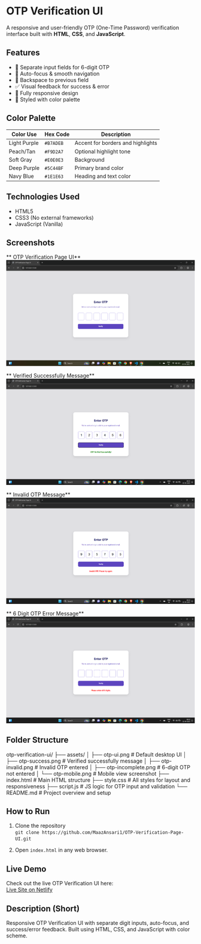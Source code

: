 # OTP Verification UI

A responsive and user-friendly OTP (One-Time Password) verification interface built with **HTML**, **CSS**, and **JavaScript**.

## Features

- 🔢 Separate input fields for 6-digit OTP
- 🎯 Auto-focus & smooth navigation
- 🔄 Backspace to previous field
- ✅ Visual feedback for success & error
- 📱 Fully responsive design
- 🎨 Styled with color palette

## Color Palette

| Color Use       | Hex Code  | Description                            |
|-----------------|-----------|----------------------------------------|
| Light Purple    | `#B7ADEB` | Accent for borders and highlights      |
| Peach/Tan       | `#F9D2A7` | Optional highlight tone                |
| Soft Gray       | `#E0E0E3` | Background                             |
| Deep Purple     | `#5C44BF` | Primary brand color                    |
| Navy Blue       | `#1E1E63` | Heading and text color                 |

## Technologies Used

- HTML5
- CSS3 (No external frameworks)
- JavaScript (Vanilla)

## Screenshots

** OTP Verification Page UI**
![OTP UI](./assets/otp-ui.png)

** Verified Successfully Message**
![OTP Success](./assets/otp-success.png)

** Invalid OTP Message**
![OTP Invalid](./assets/otp-invalid.png)

** 6 Digit OTP Error Message**
![OTP Incomplete](./assets/otp-incomplete.png)

## Folder Structure

otp-verification-ui/
├── assets/
│   ├── otp-ui.png                   # Default desktop UI
│   ├── otp-success.png              # Verified successfully message
│   ├── otp-invalid.png              # Invalid OTP entered
│   ├── otp-incomplete.png           # 6-digit OTP not entered
│   └── otp-mobile.png               # Mobile view screenshot
├── index.html                  # Main HTML structure
├── style.css                   # All styles for layout and responsiveness
├── script.js                   # JS logic for OTP input and validation
└── README.md                   # Project overview and setup

## How to Run

1. Clone the repository  
   `git clone https://github.com/MaazAnsari1/OTP-Verification-Page-UI.git`

2. Open `index.html` in any web browser.

## Live Demo

Check out the live OTP Verification UI here:  
[Live Site on Netlify](https://your-netlify-link.netlify.app)

## Description (Short)

Responsive OTP Verification UI with separate digit inputs, auto-focus, and success/error feedback. Built using HTML, CSS, and JavaScript with color scheme.
